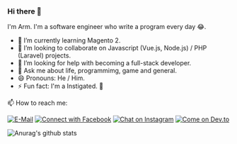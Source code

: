 ### Hi there 👋 

I'm Arm. I'm a software engineer who write a program every day 😂.

<!-- - 🔭 I’m currently working on [MFEC](https://www.mfec.co.th/). -->
- 🌱 I’m currently learning Magento 2.
- 👯 I’m looking to collaborate on Javascript (Vue.js, Node.js) / PHP (Laravel) projects.
- 🤔 I’m looking for help with becoming a full-stack developer.
- 💬 Ask me about life, programmimg, game and general.
- 😄 Pronouns: He / Him.
- ⚡ Fun fact: I'm a Instigated. 🤣

📫 How to reach me: 

[![E-Mail](https://img.shields.io/badge/--email?label=E-mail&logo=Gmail&style=social)](mailto:sirawit.aarm@gmail.comm) 
[![Connect with Facebook](https://img.shields.io/badge/--facebook?label=Facebook&logo=Facebook&style=social)](https://www.facebook.com/arm.sirawit.75)
[![Chat on Instagram](https://img.shields.io/badge/--instagram?label=Instagram&logo=Instagram&style=social)](https://www.instagram.com/armsirawitt/)
[![Come on Dev.to](https://img.shields.io/badge/--devto?label=Dev.to&logo=Dev.to&style=social)](https://dev.to/sirawit)

![Anurag's github stats](https://github-readme-stats.vercel.app/api?username=armsasmart&show_icons=true&theme=radical)


<!--
**armsasmart/armsasmart** is a ✨ _special_ ✨ repository because its `README.md` (this file) appears on your GitHub profile.

Here are some ideas to get you started:

- 🔭 I’m currently working on ...
- 🌱 I’m currently learning ...
- 👯 I’m looking to collaborate on ...
- 🤔 I’m looking for help with ...
- 💬 Ask me about ...
- 📫 How to reach me: ...
- 😄 Pronouns: ...
- ⚡ Fun fact: ...
-->

